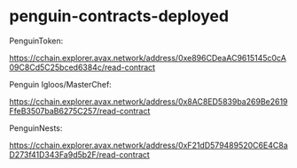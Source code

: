 # penguin-contracts-deployed


PenguinToken:

https://cchain.explorer.avax.network/address/0xe896CDeaAC9615145c0cA09C8Cd5C25bced6384c/read-contract


Penguin Igloos/MasterChef:

https://cchain.explorer.avax.network/address/0x8AC8ED5839ba269Be2619FfeB3507baB6275C257/read-contract


PenguinNests:

https://cchain.explorer.avax.network/address/0xF21dD579489520C6E4C8aD273f41D343Fa9d5b2F/read-contract


